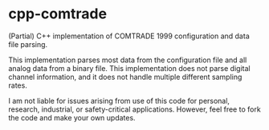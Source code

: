 # cpp-comtrade

(Partial) C++ implementation of COMTRADE 1999 configuration and data file parsing.

This implementation parses most data from the configuration file and all analog data from a binary file. This implementation does not parse digital channel information, and it does not handle multiple different sampling rates.

I am not liable for issues arising from use of this code for personal, research, industrial, or safety-critical applications. However, feel free to fork the code and make your own updates.
